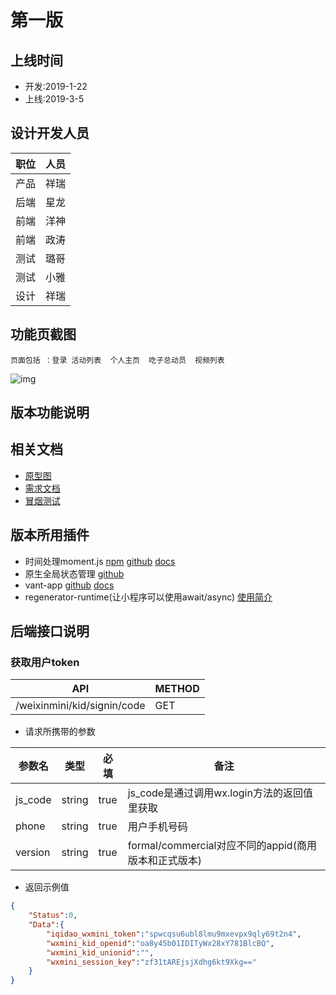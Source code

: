 # 第一版

## 上线时间

- 开发:2019-1-22 
- 上线:2019-3-5

## 设计开发人员
| 职位|人员 | 
| ---|---|
|  产品  | 祥瑞  |
|  后端  | 星龙  |
|  前端  | 洋神  |
|  前端  | 政涛  |
|  测试  | 璐哥  |
|  测试  | 小雅  |
|  设计  | 祥瑞  |
 
## 功能页截图
    页面包括 ：登录 活动列表  个人主页  吃子总动员  视频列表

![img](https://iqidao.oss-cn-shanghai.aliyuncs.com/static_resources/docs/WX20190227-180121.png)
## 版本功能说明

## 相关文档
- [原型图](https://iqidao.oss-cn-shanghai.aliyuncs.com/static_resources/docs/weixin_kid/%E7%88%B1%E6%A3%8B%E9%81%93%E2%80%94%E5%90%AF%E8%92%99%E5%B0%8F%E7%A8%8B%E5%BA%8F.rp)
- [需求文档](https://iqidao.oss-cn-shanghai.aliyuncs.com/static_resources/docs/weixin_kid/%E5%90%AF%E8%92%99%E5%B0%8F%E7%A8%8B%E5%BA%8F%E9%9C%80%E6%B1%82%E6%96%87%E6%A1%A3.xlsx)
- [冒烟测试](https://iqidao.oss-cn-shanghai.aliyuncs.com/static_resources/docs/weixin_kid/%E5%86%92%E7%83%9F-%E5%90%AF%E8%92%99%E5%B0%8F%E7%A8%8B%E5%BA%8F.xls)
## 版本所用插件
- 时间处理moment.js
    [npm](https://www.npmjs.com/package/moment)
    [github](https://github.com/moment/moment)
    [docs](http://momentjs.cn/docs/#/utilities/)
- 原生全局状态管理
    [github](https://github.com/yx675258207/wxMiniStore)
- vant-app
    [github](https://github.com/youzan/vant-weapp)
    [docs](https://youzan.github.io/vant-weapp/#/quickstart)
- regenerator-runtime(让小程序可以使用await/async)
    [使用简介](https://pluwen.com/archives/397)
## 后端接口说明

### 获取用户token

| API | METHOD | 
| ------| ------ | 
|/weixinmini/kid/signin/code|GET |

- 请求所携带的参数

| 参数名	| 类型 | 必填 | 备注 |
| ------| ------ | ------ | ------ | 
| js_code|string |true| js_code是通过调用wx.login方法的返回值里获取 | 
| phone |string |true| 用户手机号码| 
| version |string |true| formal/commercial对应不同的appid(商用版本和正式版本)| 

- 返回示例值

```json
{
    "Status":0,
    "Data":{
        "iqidao_wxmini_token":"spwcqsu6ubl8lmu9mxevpx9qly69t2n4",
        "wxmini_kid_openid":"oa8y45b01IDITyWx28xY781BlcBQ",
        "wxmini_kid_unionid":"",
        "wxmini_session_key":"zf31tAREjsjXdhg6kt9Xkg=="
    }
}
```


